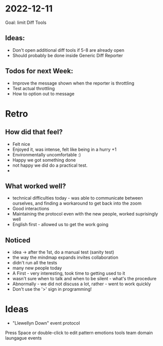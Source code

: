 2022-12-11
==========

Goal: limit Diff Tools

## Ideas: 
- Don't open additional diff tools if 5-8 are already open
- Should probably be done inside Generic Diff Reporter

## Todos for next Week:
- Improve the message shown when the reporter is throttling
- Test actual throttling
- How to option out to message 

# Retro

## How did that feel?
- Felt nice
- Enjoyed it, was intense, felt like being in a hurry +1
- Environmentally uncomfortable :)
- Happy we got something done
- not happy we did do a practical test.
- 

## What worked well?
- technical difficulties today - was able to communicate between ourselves, and finding a workaround to get back into the zoom
- Good interactions
- Maintaining the protocol even with the new people, worked suprisingly well
- English first - allowed us to get the work going

## Noticed
- idea -> after the 1st, do a manual test (sanity test)
- the way the mindmap expands invites collaboration
- didn't run all the tests
- many new people today
- A First - very interesting, took time to getting used to it 
- wasn't sure when to talk and when to be silent - what's the procedure
- Abnormally - we did not discuss a lot, rather - went to work quickly
- Don't use the '>' sign in programming!

# Ideas
- "Llewellyn Down" event protocol

Press Space or double-click to edit
	pattern
	emotions
	tools
	team
	domain
	laungague
	events
